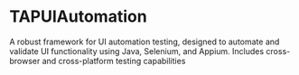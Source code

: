 # TAPUIAutomation
A robust framework for UI automation testing, designed to automate and validate UI functionality using Java, Selenium, and Appium. Includes cross-browser and cross-platform testing capabilities
